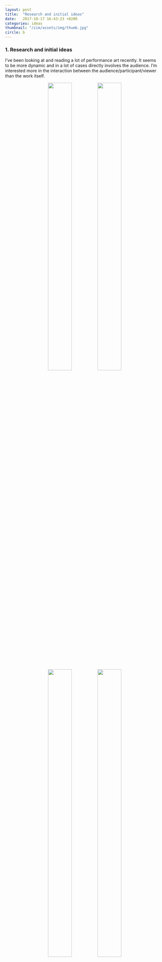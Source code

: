 ```yaml
---
layout: post
title:  "Research and initial ideas"
date:   2017-10-17 16:43:23 +0200
categories: ideas
thumbnail: "/zim/assets/img/thumb.jpg"
circle: b
---
```


<h3>1. Research and initial ideas</h3>

I’ve been looking at and reading a lot of performance art recently. It seems to be more dynamic and in a lot of cases directly involves the audience. I’m interested more in the interaction between the audience/participant/viewer than the work itself. 

<figure style="margin-left: 10em">
    <img src="{{ site.baseurl }}/assets/img/1.png" width="49%" align="left" alt="" />
    <img src="{{ site.baseurl }}/assets/img/2.png" width="49%" align="left" alt="" />
    <img src="{{ site.baseurl }}/assets/img/3.png" width="49%" align="left" alt="" />
    <img src="{{ site.baseurl }}/assets/img/4.png" width="49%" align="left" alt="" />
<figcaption class="feed">Fig. a: Sanna Helena Berger</figcaption>
</figure>

Samuel told me that to have ideas you need to have an ID. I was thinking about what I like and what type of work I'm interested in. What I usually make is highly different to the type of work I'm generally attracted to. What I've been particularly interested in lately:
<p class="indent">
— performance art <br />
— interaction between the audience/participant/viewer <br />
— apolitical art <br />
— playful art
</p>

Two artists i really love are <span class="show__image"><span class="blog__image"><img src="{{ site.baseurl }}/assets/img/11.png" alt="" /></span><span>Adrian Horni and Linus Bill,</span></span> their work is super playful and colourful and simple. An exploration in form and colour.
As I want to move away from screen-based work to experiment more during this term and make the most of it, moving from two dimensions to three dimensions I started thinking about playful sculpture (hover for image):
<p class="indent">

<div class="show__image">
<section class="blog__image"><img src="{{ site.baseurl }}/assets/img/6.png" alt="" /></section>
<span class="indent">— Suzy Lelièvre’s Nonsensical Objects</span>
</div>
<div class="show__image">
<section class="blog__image"><img src="{{ site.baseurl }}/assets/img/7.png" alt="" /></section>
<span class="indent">— Bruno Munari’s Useless Machines</span>
</div>

<div class="show__image">
<section class="blog__image"><img src="{{ site.baseurl }}/assets/img/8.png" alt="" /></section>
<span class="indent">— Philippe Starck’s Juicy Salif</span>
</div>

<div class="show__image">
<section class="blog__image"><img src="{{ site.baseurl }}/assets/img/9.png" alt="" /></section>
<span class="indent">— Aurélien Arbet &amp; Jérémie Egry’s sculptures make from combinations and sections of everyday objects</span>
</div>

<div class="show__image">
<section class="blog__image"><img src="{{ site.baseurl }}/assets/img/10.png" alt="" /></section>
<span class="indent">— Clemens Kois’ stacks</span>
</div>

</p>

I was walking to school the other day and saw a pile of well placed junk and it made for a somewhat super cool serendipitous sculpture. The bicycle spokes in my mind turned it into some marvellous kinetic sculpture and I imagined the separate parts working together. I think using found objects and giving something unintentional an intention is an appealing process. Somehow I think I can work with these everyday objects and give them a new life.

A friend of mine and I were a collaborative art duo for a while, and worked together on some projects and exhibitions for a couple of months. One theme we were working on was that of <i>cause and effect</i>. We were making a screen-based music tower, based on that of Charles and Ray Eames’ I had seen in an exhibition some time before. Our intent was to eventually make a screen-based Rube Goldberg machine, but alas the duo dissolved - as these things happen - and what I have left, apart from hurt feelings (just joking) is a zine of sketches I drew of explorations in non-functional chain reactions. 

I’d like to make a physical version of these sketches of mine and automate them somehow in a machine that’s ultimate use is user engagement. I think it’s kind of humorous and interesting to create an imbalance between process and outcome, wherein the process becomes lengthly and arduous, the outcome simple and underwhelming.
In the words of Sol Lewitt which I’ve probably quoted more this past week than in my entire life: “The process is mechanical and should not be tampered with. It should run its course.”

Right now the plan is to think about all of the paraphernalia needed for my machine!… I’m going to start collecting objects I see around me, and map out some blueprints of individual operations. As the technical aspect of it needs to work, I want to separate the whole machine into many different sections. If there’s a problem somewhere along the line I will be able to identify and fix it a lot sooner. I also need to think about potential outcomes of the machine, I think I will brainstorm as many as possible and narrow it down from there.

<figure>
    <img src="{{ site.baseurl }}/assets/img/5.png" alt="" />
<figcaption class="feed" style="margin-left: 50%;">Fig. b: slide from presentation</figcaption>
</figure>

Catch me outside how bout dat:<br />
<span class="feed">001</span> — [my GitHub repo][miles-gh]<br />
<span class="feed">002</span> — [my Twitter][miles-twitter]


[miles-gh]:   https://github.com/piccolazucca
[miles-twitter]: https://twitter.com/studionugae
